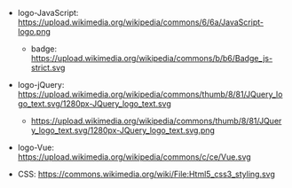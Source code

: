 * logo-JavaScript: https://upload.wikimedia.org/wikipedia/commons/6/6a/JavaScript-logo.png
  * badge: https://upload.wikimedia.org/wikipedia/commons/b/b6/Badge_js-strict.svg
* logo-jQuery: https://upload.wikimedia.org/wikipedia/commons/thumb/8/81/JQuery_logo_text.svg/1280px-JQuery_logo_text.svg
  * https://upload.wikimedia.org/wikipedia/commons/thumb/8/81/JQuery_logo_text.svg/1280px-JQuery_logo_text.svg.png
* logo-Vue: https://upload.wikimedia.org/wikipedia/commons/c/ce/Vue.svg

* CSS: https://commons.wikimedia.org/wiki/File:Html5_css3_styling.svg
